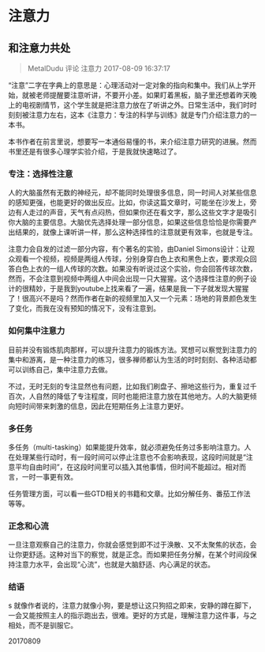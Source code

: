 # 注意力

## 和注意力共处

> MetalDudu 评论 注意力   2017-08-09 16:37:17
 

“注意”二字在字典上的意思是：心理活动对一定对象的指向和集中。我们从上学开始，就被老师提醒要注意听讲，不要开小差。如果盯着黑板，脑子里还想着昨天晚上的电视剧情节，这个学生就是把注意力放在了听讲之外。日常生活中，我们时时刻刻被注意力左右，这本《注意力：专注的科学与训练》就是专门介绍注意力的一本书。

本书作者在前言里说，想要写一本通俗易懂的书，来介绍注意力研究的进展。然而书里还是有很多心理学实验介绍，于是我就快速略过了。

### 专注：选择性注意

人的大脑虽然有无数的神经元，却不能同时处理很多信息，同一时间人对某些信息的感知更强，也能更好的做出反应。比如，你读这篇文章时，可能坐在沙发上，旁边有人走过的声音，天气有点闷热，但如果你还在看文字，那么这些文字才是吸引你大脑的主要信息。大脑优先选择处理一部分信息，如果这些信息恰恰是你需要产出结果的，就像上课听讲一样，那么这种选择性的注意就更有效率，也就是专注。

注意力会自发的过滤一部分内容，有个著名的实验，由Daniel Simons设计：让观众观看一个视频，视频是两组人传球，分别身穿白色上衣和黑色上衣，要求观众回答白色上衣的一组人传球的次数。如果没有听说过这个实验，你会回答传球次数，然而，不会注意到视频中两组人中间会出现一只大猩猩。这个选择性注意的例子设计的很精妙，于是我到youtube上找来看了一遍，结果是我一下子就发现大猩猩了！很高兴不是吗？然而作者在新的视频里加入又一个元素：场地的背景颜色发生了变化，而我在没有预知的情况下，没有注意到。

### 如何集中注意力

目前并没有锻炼肌肉那样，可以提升注意力的锻炼方法。冥想可以察觉到注意力的集中和游离，是一种注意力的练习，很多禅师都认为生活的时时刻刻、各种活动都可以训练自己，集中注意力去做。

不过，无时无刻的专注显然也有问题，比如我们刷盘子、擦地这些行为，重复过千百次，人自然的降低了专注程度，同时也能把注意力放在其他地方。人的大脑更倾向短时间带来刺激的信息，因此在短期任务上注意力更好。

### 多任务

多任务（multi-tasking）如果能提升效率，就必须避免任务过多影响注意力。人在处理某些行动时，有一段时间可以停止注意也不会影响表现，这段时间就是“注意平均自由时间”，在这段时间里可以插入其他事情，但时间不能超过。相对而言，一时一事更有效。

任务管理方面，可以看一些GTD相关的书籍和文章。比如分解任务、番茄工作法等等。

### 正念和心流

一旦注意观察自己的注意力，你就会感觉到即不过于涣散、又不太聚焦的状态，会让你更舒适。这种对当下的察觉，就是正念。而如果把任务分解，在某个时间段保持注意力水平，会出现“心流”，也就是大脑舒适、内心满足的状态。

### 结语
s
就像作者说的，注意力就像小狗，要是想让这只狗招之即来，安静的蹲在脚下，一会又能按照主人的指示跑出去，很难。更好的方式是，理解注意力这件事，与之相处，而不是驯服它。

20170809